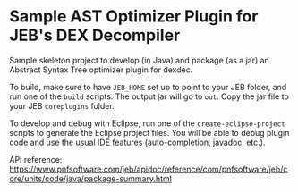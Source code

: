 # Sample AST Optimizer Plugin for JEB's DEX Decompiler

Sample skeleton project to develop (in Java) and package (as a jar) an Abstract Syntax Tree optimizer plugin for dexdec.

To build, make sure to have `JEB_HOME` set up to point to your JEB folder, and run one of the `build` scripts. The output jar will go to `out`. Copy the jar file to your JEB `coreplugins` folder.

To develop and debug with Eclipse, run one of the `create-eclipse-project` scripts to generate the Eclipse project files. You will be able to debug plugin code and use the usual IDE features (auto-completion, javadoc, etc.).

API reference: https://www.pnfsoftware.com/jeb/apidoc/reference/com/pnfsoftware/jeb/core/units/code/java/package-summary.html